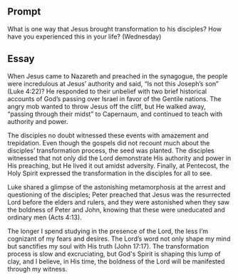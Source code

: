 ---
---

## Prompt

What is one way that Jesus brought transformation to his disciples? How have you experienced this in your life? (Wednesday)

## Essay

When Jesus came to Nazareth and preached in the synagogue, the people were incredulous at Jesus’ authority and said, “Is not this Joseph’s son” (Luke 4:22)? He responded to their unbelief with two brief historical accounts of God’s passing over Israel in favor of the Gentile nations. The angry mob wanted to throw Jesus off the cliff, but He walked away, “passing through their midst” to Capernaum, and continued to teach with authority and power.

The disciples no doubt witnessed these events with amazement and trepidation. Even though the gospels did not recount much about the disciples’ transformation process, the seed was planted. The disciples witnessed that not only did the Lord demonstrate His authority and power in His preaching, but He lived it out amidst adversity. Finally, at Pentecost, the Holy Spirit expressed the transformation in the disciples for all to see.

Luke shared a glimpse of the astonishing metamorphosis at the arrest and questioning of the disciples; Peter preached that Jesus was the resurrected Lord before the elders and rulers, and they were astonished when they saw the boldness of Peter and John, knowing that these were uneducated and ordinary men (Acts 4:13).

The longer I spend studying in the presence of the Lord, the less I’m cognizant of my fears and desires. The Lord’s word not only shape my mind but sanctifies my soul with His truth (John 17:17). The transformation process is slow and excruciating, but God's Spirit is shaping this lump of clay, and I believe, in His time, the boldness of the Lord will be manifested through my witness.

